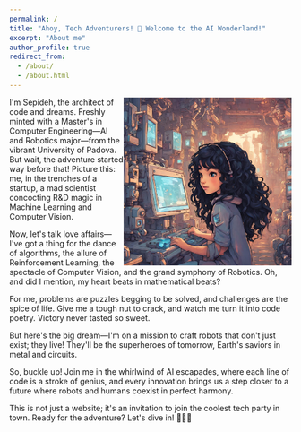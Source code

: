 ```yaml
---
permalink: /
title: "Ahoy, Tech Adventurers! 🚀 Welcome to the AI Wonderland!"
excerpt: "About me"
author_profile: true
redirect_from: 
  - /about/
  - /about.html
---
```

<img align="right" width="300" height="300" src="/images/rob-sep.png" alt="Tech Image">
I'm Sepideh, the architect of code and dreams. Freshly minted with a Master's in Computer Engineering—AI and Robotics major—from the vibrant University of Padova. But wait, the adventure started way before that! Picture this: me, in the trenches of a startup, a mad scientist concocting R&D magic in Machine Learning and Computer Vision.

Now, let's talk love affairs—I've got a thing for the dance of algorithms, the allure of Reinforcement Learning, the spectacle of Computer Vision, and the grand symphony of Robotics. Oh, and did I mention, my heart beats in mathematical beats?

For me, problems are puzzles begging to be solved, and challenges are the spice of life. Give me a tough nut to crack, and watch me turn it into code poetry. Victory never tasted so sweet.

But here's the big dream—I'm on a mission to craft robots that don't just exist; they live! They'll be the superheroes of tomorrow, Earth's saviors in metal and circuits.

So, buckle up! Join me in the whirlwind of AI escapades, where each line of code is a stroke of genius, and every innovation brings us a step closer to a future where robots and humans coexist in perfect harmony.

This is not just a website; it's an invitation to join the coolest tech party in town. Ready for the adventure? Let's dive in! 🎉🤖✨


